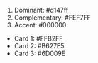 1. Dominant: #d147ff
2. Complementary: #FEF7FF
3. Accent: #000000

- Card 1: #FFB2FF
- Card 2: #B627E5
- Card 3: #6D009E
